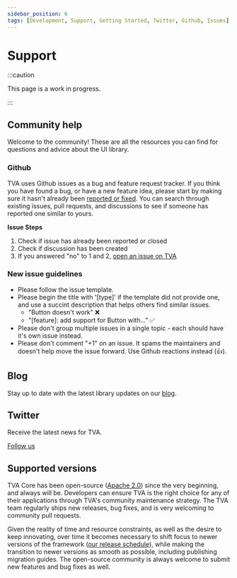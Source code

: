 ```yaml
---
sidebar_position: 6
tags: [Development, Support, Getting Started, Twitter, Github, Issues]
---
```


# Support

:::caution

This page is a work in progress.

:::

## Community help

Welcome to the community! These are all the resources you can find for questions and advice about the UI library.

### Github

TVA uses Github issues as a bug and feature request tracker. If you think you have found a bug, or have a new feature idea, please start by making sure it hasn't already been [reported or fixed](https://github.com/pluralsight/tva/issues?q=is%3Aissue+is%3Aclosed). You can search through existing issues, pull requests, and discussions to see if someone has reported one similar to yours.

**Issue Steps**

1. Check if issue has already been reported or closed
2. Check if discussion has been created
3. If you answered "no" to 1 and 2, [open an issue on TVA](https://github.com/pluralsight/tva/issues/new/choose)

### New issue guidelines

- Please follow the issue template.
- Please begin the title with '[type]' if the template did not provide one, and use a succint description that helps others find similar issues.
  - "Button doesn't work" ❌
  - "[feature]: add support for Button with..." ✅
- Please don't group multiple issues in a single topic - each should have it's own issue instead.
- Please don't comment "+1" on an issue. It spams the maintainers and doesn't help move the issue forward. Use Github reactions instead (👍).

## Blog

Stay up to date with the latest library updates on our [blog](/blog).

## Twitter

Receive the latest news for TVA.

<!-- TODO: Replace handle with TVA -->

[Follow us](https://twitter.com/pluralsight)

## Supported versions

TVA Core has been open-source ([Apache 2.0](https://github.com/pluralsight/tva/blob/main/LICENSE)) since the very beginning, and always will be. Developers can ensure TVA is the right choice for any of their applications through TVA's community maintenance strategy. The TVA team regularly ships new releases, bug fixes, and is very welcoming to community pull requests.

Given the reality of time and resource constraints, as well as the desire to keep innovating, over time it becomes necessary to shift focus to newer versions of the framework ([our release schedule](../discover-more/roadmap)), while making the transition to newer versions as smooth as possible, including publishing migration guides. The open-source community is always welcome to submit new features and bug fixes as well.
